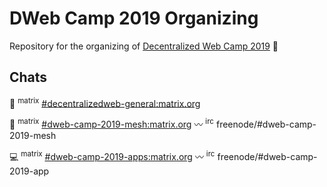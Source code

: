 DWeb Camp 2019 Organizing
=========================

Repository for the organizing of [Decentralized Web Camp 2019](https://www.decentralizedweb.net) :construction:

## Chats

:speech_balloon: <sup>matrix</sup> [#decentralizedweb-general:matrix.org](https://riot.im/app/#/room/#decentralizedweb-general:matrix.org)

:satellite: <sup>matrix</sup> [#dweb-camp-2019-mesh:matrix.org](https://riot.im/app/#/room/#dweb-camp-2019-mesh:matrix.org) :wavy_dash: <sup>irc</sup> freenode/#dweb-camp-2019-mesh

:computer: <sup>matrix</sup> [#dweb-camp-2019-apps:matrix.org](https://riot.im/app/#/room/#dweb-camp-2019-apps:matrix.org) :wavy_dash: <sup>irc</sup> freenode/#dweb-camp-2019-app
